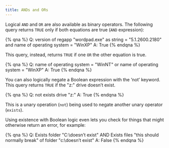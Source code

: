 ```yaml
---
title: ANDs and ORs
---
```


Logical `AND` and `OR` are also available as binary operators. 
The following query returns `TRUE` only if both equations are true (`AND` expression):

{% qna %}
Q: version of regapp "wordpad.exe" as string = "5.1.2600.2180" and name of operating system = "WinXP"
A: True
{% endqna %}

This query, instead, returns `TRUE` if one `OR` the other equation is true.

{% qna %}
Q: name of operating system = "WinNT" or name of operating system = "WinXP"
A: True
{% endqna %}


You can also logically negate a Boolean expression with the ‘not’ keyword. This query returns `TRUE` if the "z:" drive doesn’t exist. 

{% qna %}
Q: not exists drive "z:"
A: True
{% endqna %}

This is a unary operation (`not`) being used to negate another unary operator (`exists`).


Using existence with Boolean logic even lets you check for things that might otherwise return an error, for example:

{% qna %}
Q: Exists folder "C:\doesn’t exist" AND Exists files "this should normally break" of folder "c:\doesn’t exist"
A: False
{% endqna %}
